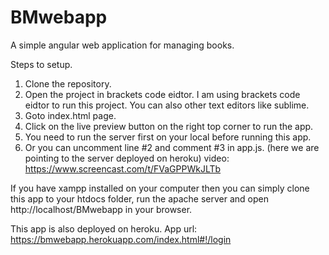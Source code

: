 # BMwebapp
A simple angular web application for managing books.

Steps to setup.
1. Clone the repository.
2. Open the project in brackets code eidtor. I am using brackets code eidtor to run this project. 
You can also other text editors like sublime.
3. Goto index.html page. 
4. Click on the live preview button on the right top corner to run the app.
5. You need to run the server first on your local before running this app.
6. Or you can uncomment line #2 and comment #3 in app.js. (here we are pointing to the server deployed on heroku)
video: https://www.screencast.com/t/FVaGPPWkJLTb

If you have xampp installed on your computer then you can simply clone this app to your htdocs folder, run the apache server 
and open http://localhost/BMwebapp in your browser.

This app is also deployed on heroku. App url: https://bmwebapp.herokuapp.com/index.html#!/login

